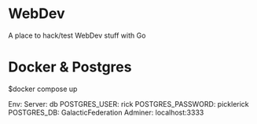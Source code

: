 # WebDev
A place to hack/test WebDev stuff with Go

# Docker & Postgres
$docker compose up

Env:
    Server: db
      POSTGRES_USER: rick
      POSTGRES_PASSWORD: picklerick
      POSTGRES_DB: GalacticFederation
Adminer:
    localhost:3333